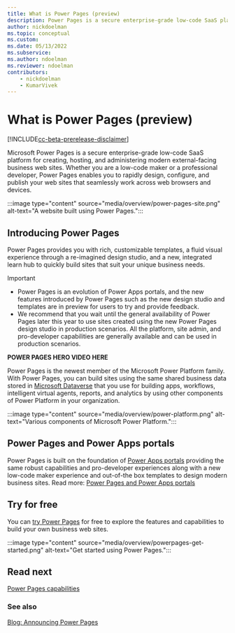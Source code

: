 ```yaml
---
title: What is Power Pages (preview)
description: Power Pages is a secure enterprise-grade low-code SaaS platform for creating, hosting, and administering rich external business web sites.
author: nickdoelman
ms.topic: conceptual
ms.custom: 
ms.date: 05/13/2022
ms.subservice:
ms.author: ndoelman
ms.reviewer: ndoelman
contributors:
    - nickdoelman
    - KumarVivek
---
```


# What is Power Pages (preview)

[!INCLUDE[cc-beta-prerelease-disclaimer](includes/cc-beta-prerelease-disclaimer.md)]

Microsoft Power Pages is a secure enterprise-grade low-code SaaS platform for creating, hosting, and administering modern external-facing business web sites. Whether you are a low-code maker or a professional developer, Power Pages enables you to rapidly design, configure, and publish your web sites that seamlessly work across web browsers and devices.

:::image type="content" source="media/overview/power-pages-site.png" alt-text="A website built using Power Pages.":::

## Introducing Power Pages

Power Pages provides you with rich, customizable templates, a fluid visual experience through a re-imagined design studio, and a new, integrated learn hub to quickly build sites that suit your unique business needs.

> [!IMPORTANT]
> - Power Pages is an evolution of Power Apps portals, and the new features introduced by Power Pages such as the new design studio and templates are in preview for users to try and provide feedback.
> - We recommend that you wait until the general availability of Power Pages later this year to use sites created using the new Power Pages design studio in production scenarios. All the platform, site admin, and pro-developer capabilities are generally available and can be used in production scenarios.

<!--remove this sentence prior to live launch-->
**POWER PAGES HERO VIDEO HERE**

Power Pages is the newest member of the Microsoft Power Platform family. With Power Pages, you can build sites using the same shared business data stored in [Microsoft Dataverse](/power-apps/maker/data-platform/data-platform-intro) that you use for building apps, workflows, intelligent virtual agents, reports, and analytics by using other components of Power Platform in your organization. 

:::image type="content" source="media/overview/power-platform.png" alt-text="Various components of Microsoft Power Platform.":::

## Power Pages and Power Apps portals 

Power Pages is built on the foundation of [Power Apps portals](/power-apps/maker/portals/) providing the same robust capabilities and pro-developer experiences along with a new low-code maker experience and out-of-the box templates to design modern business sites. Read more: [Power Pages and Power Apps portals](difference-portals.md) 

## Try for free

You can [try Power Pages](getting-started/trial-signup.md) for free to explore the features and capabilities to build your own business web sites.

:::image type="content" source="media/overview/powerpages-get-started.png" alt-text="Get started using Power Pages.":::

## Read next
[Power Pages capabilities](capabilities.md)

### See also
[Blog: Announcing Power Pages](https://powerapps.microsoft.com/en-us/blog/)
